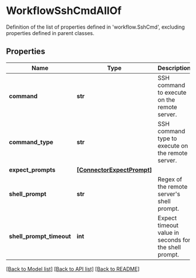 # WorkflowSshCmdAllOf

Definition of the list of properties defined in 'workflow.SshCmd', excluding properties defined in parent classes.
## Properties
Name | Type | Description | Notes
------------ | ------------- | ------------- | -------------
**command** | **str** | SSH command to execute on the remote server. | [optional] 
**command_type** | **str** | SSH command type to execute on the remote server. | [optional]  if omitted the server will use the default value of "NonInteractiveCmd"
**expect_prompts** | [**[ConnectorExpectPrompt]**](ConnectorExpectPrompt.md) |  | [optional] 
**shell_prompt** | **str** | Regex of the remote server&#39;s shell prompt. | [optional] 
**shell_prompt_timeout** | **int** | Expect timeout value in seconds for the shell prompt. | [optional] 

[[Back to Model list]](../README.md#documentation-for-models) [[Back to API list]](../README.md#documentation-for-api-endpoints) [[Back to README]](../README.md)



